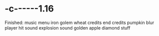 # -c------1.16

Finished:
music
menu
iron golem
wheat
credits
end credits
pumpkin blur
player hit sound
explosion sound
golden apple
diamond stuff
